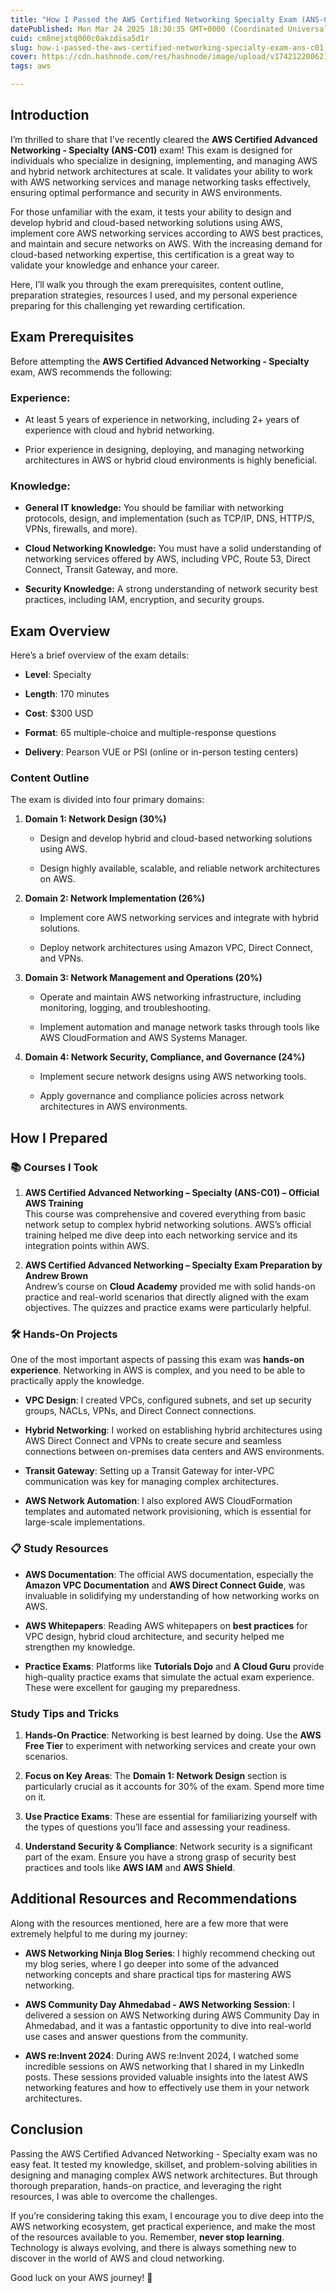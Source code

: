 ```yaml
---
title: "How I Passed the AWS Certified Networking Specialty Exam (ANS-C01)"
datePublished: Mon Mar 24 2025 18:30:35 GMT+0000 (Coordinated Universal Time)
cuid: cm8nejxtq000c0akzdisa5d1r
slug: how-i-passed-the-aws-certified-networking-specialty-exam-ans-c01
cover: https://cdn.hashnode.com/res/hashnode/image/upload/v1742122006210/e4aafe9e-75df-4d41-8e6c-5217d851bdee.png
tags: aws

---
```


## **Introduction**

I’m thrilled to share that I’ve recently cleared the **AWS Certified Advanced Networking - Specialty (ANS-C01)** exam! This exam is designed for individuals who specialize in designing, implementing, and managing AWS and hybrid network architectures at scale. It validates your ability to work with AWS networking services and manage networking tasks effectively, ensuring optimal performance and security in AWS environments.

For those unfamiliar with the exam, it tests your ability to design and develop hybrid and cloud-based networking solutions using AWS, implement core AWS networking services according to AWS best practices, and maintain and secure networks on AWS. With the increasing demand for cloud-based networking expertise, this certification is a great way to validate your knowledge and enhance your career.

Here, I’ll walk you through the exam prerequisites, content outline, preparation strategies, resources I used, and my personal experience preparing for this challenging yet rewarding certification.

## **Exam Prerequisites**

Before attempting the **AWS Certified Advanced Networking - Specialty** exam, AWS recommends the following:

### **Experience:**

* At least 5 years of experience in networking, including 2+ years of experience with cloud and hybrid networking.
    
* Prior experience in designing, deploying, and managing networking architectures in AWS or hybrid cloud environments is highly beneficial.
    

### **Knowledge:**

* **General IT knowledge:** You should be familiar with networking protocols, design, and implementation (such as TCP/IP, DNS, HTTP/S, VPNs, firewalls, and more).
    
* **Cloud Networking Knowledge:** You must have a solid understanding of networking services offered by AWS, including VPC, Route 53, Direct Connect, Transit Gateway, and more.
    
* **Security Knowledge:** A strong understanding of network security best practices, including IAM, encryption, and security groups.
    

## **Exam Overview**

Here’s a brief overview of the exam details:

* **Level**: Specialty
    
* **Length**: 170 minutes
    
* **Cost**: $300 USD
    
* **Format**: 65 multiple-choice and multiple-response questions
    
* **Delivery**: Pearson VUE or PSI (online or in-person testing centers)
    

### **Content Outline**

The exam is divided into four primary domains:

1. **Domain 1: Network Design (30%)**
    
    * Design and develop hybrid and cloud-based networking solutions using AWS.
        
    * Design highly available, scalable, and reliable network architectures on AWS.
        
2. **Domain 2: Network Implementation (26%)**
    
    * Implement core AWS networking services and integrate with hybrid solutions.
        
    * Deploy network architectures using Amazon VPC, Direct Connect, and VPNs.
        
3. **Domain 3: Network Management and Operations (20%)**
    
    * Operate and maintain AWS networking infrastructure, including monitoring, logging, and troubleshooting.
        
    * Implement automation and manage network tasks through tools like AWS CloudFormation and AWS Systems Manager.
        
4. **Domain 4: Network Security, Compliance, and Governance (24%)**
    
    * Implement secure network designs using AWS networking tools.
        
    * Apply governance and compliance policies across network architectures in AWS environments.
        

## **How I Prepared**

### **📚 Courses I Took**

1. **AWS Certified Advanced Networking – Specialty (ANS-C01) – Official AWS Training**  
    This course was comprehensive and covered everything from basic network setup to complex hybrid networking solutions. AWS’s official training helped me dive deep into each networking service and its integration points within AWS.
    
2. **AWS Certified Advanced Networking – Specialty Exam Preparation by Andrew Brown**  
    Andrew’s course on **Cloud Academy** provided me with solid hands-on practice and real-world scenarios that directly aligned with the exam objectives. The quizzes and practice exams were particularly helpful.
    

### **🛠️ Hands-On Projects**

One of the most important aspects of passing this exam was **hands-on experience**. Networking in AWS is complex, and you need to be able to practically apply the knowledge.

* **VPC Design**: I created VPCs, configured subnets, and set up security groups, NACLs, VPNs, and Direct Connect connections.
    
* **Hybrid Networking**: I worked on establishing hybrid architectures using AWS Direct Connect and VPNs to create secure and seamless connections between on-premises data centers and AWS environments.
    
* **Transit Gateway**: Setting up a Transit Gateway for inter-VPC communication was key for managing complex architectures.
    
* **AWS Network Automation**: I also explored AWS CloudFormation templates and automated network provisioning, which is essential for large-scale implementations.
    

### **📋 Study Resources**

* **AWS Documentation**: The official AWS documentation, especially the **Amazon VPC Documentation** and **AWS Direct Connect Guide**, was invaluable in solidifying my understanding of how networking works on AWS.
    
* **AWS Whitepapers**: Reading AWS whitepapers on **best practices** for VPC design, hybrid cloud architecture, and security helped me strengthen my knowledge.
    
* **Practice Exams**: Platforms like **Tutorials Dojo** and **A Cloud Guru** provide high-quality practice exams that simulate the actual exam experience. These were excellent for gauging my preparedness.
    

### **Study Tips and Tricks**

1. **Hands-On Practice**: Networking is best learned by doing. Use the **AWS Free Tier** to experiment with networking services and create your own scenarios.
    
2. **Focus on Key Areas**: The **Domain 1: Network Design** section is particularly crucial as it accounts for 30% of the exam. Spend more time on it.
    
3. **Use Practice Exams**: These are essential for familiarizing yourself with the types of questions you’ll face and assessing your readiness.
    
4. **Understand Security & Compliance**: Network security is a significant part of the exam. Ensure you have a strong grasp of security best practices and tools like **AWS IAM** and **AWS Shield**.
    

## **Additional Resources and Recommendations**

Along with the resources mentioned, here are a few more that were extremely helpful to me during my journey:

* **AWS Networking Ninja Blog Series**: I highly recommend checking out my blog series, where I go deeper into some of the advanced networking concepts and share practical tips for mastering AWS networking.
    
* **AWS Community Day Ahmedabad - AWS Networking Session**: I delivered a session on AWS Networking during AWS Community Day in Ahmedabad, and it was a fantastic opportunity to dive into real-world use cases and answer questions from the community.
    
* **AWS re:Invent 2024**: During AWS re:Invent 2024, I watched some incredible sessions on AWS networking that I shared in my LinkedIn posts. These sessions provided valuable insights into the latest AWS networking features and how to effectively use them in your network architectures.
    

## **Conclusion**

Passing the AWS Certified Advanced Networking - Specialty exam was no easy feat. It tested my knowledge, skillset, and problem-solving abilities in designing and managing complex AWS network architectures. But through thorough preparation, hands-on practice, and leveraging the right resources, I was able to overcome the challenges.

If you’re considering taking this exam, I encourage you to dive deep into the AWS networking ecosystem, get practical experience, and make the most of the resources available to you. Remember, **never stop learning**. Technology is always evolving, and there is always something new to discover in the world of AWS and cloud networking.

Good luck on your AWS journey! 🚀